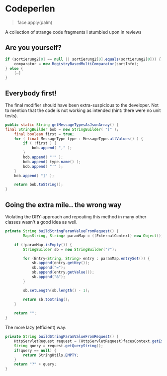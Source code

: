 # Codeperlen

> face.apply(palm)

A collection of strange code fragments I stumbled upon in reviews


## Are you yourself?

```java
if (sortierung2[0] == null || sortierung2[0].equals(sortierung2[0])) {
	comparator = new RegistryBasedMultiComparator(sortInfo);
} else {
	[…]
}
```


## Everybody first!

The final modifier should have been extra-suspicious to the developer. Not to mention that the code is not working as intended (hint: there were no unit tests).

```java
public static String getMessageTypesAsJsonArray() {
final StringBuilder bob = new StringBuilder( "[" );
	final boolean first = true;
	for ( final MessageType type : MessageType.allValues() ) {
		if ( !first ) {
			bob.append( "," );
		}
		bob.append( "'" );
		bob.append( type.name() );
		bob.append( "'" );
	}
	bob.append( "]" );

	return bob.toString();
}
```


## Going the extra mile.. the wrong way

Violating the DRY-approach and repeating this method in many other classes wasn't a good idea as well.

```java
private String buildStringParamValueFromRequest() {
		Map<String, String> paramMap = ((ExternalContext) new Object()).getRequestParameterMap();

	if (!paramMap.isEmpty()) {
		StringBuilder sb = new StringBuilder("?");

        for (Entry<String, String> entry : paramMap.entrySet()) {
            sb.append(entry.getKey());
            sb.append("=");
            sb.append(entry.getValue());
            sb.append("&");
        }

		sb.setLength(sb.length() - 1);

		return sb.toString();
	}
	
    return "";
}
```

The more lazy (efficient) way:


```java
private String buildStringParamValueFromRequest() {
	HttpServletRequest request = (HttpServletRequest)facesContext.getExternalContext().getRequest();
	String query = request.getQueryString();
	if(query == null) {
		return StringUtils.EMPTY;
	}
	return "?" + query;
}

```
